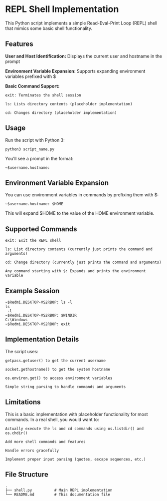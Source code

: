 # REPL Shell Implementation 
This Python script implements a simple Read-Eval-Print Loop (REPL) shell that mimics some basic shell functionality.  

## Features
**User and Host Identification:** Displays the current user and hostname in the prompt 

**Environment Variable Expansion:** Supports expanding environment variables prefixed with $  

**Basic Command Support:**

    exit: Terminates the shell session  

    ls: Lists directory contents (placeholder implementation)  

    cd: Changes directory (placeholder implementation)  

## Usage

Run the script with Python 3:

    python3 script_name.py

You'll see a prompt in the format:

    ~$username.hostname:

## Environment Variable Expansion

You can use environment variables in commands by prefixing them with $:

    ~$username.hostname: $HOME

This will expand $HOME to the value of the HOME environment variable.

## Supported Commands

    exit: Exit the REPL shell

    ls: List directory contents (currently just prints the command and arguments)

    cd: Change directory (currently just prints the command and arguments)

    Any command starting with $: Expands and prints the environment variable

## Example Session

    ~$Redmi.DESKTOP-VS2RB0P: ls -l
    ls 
     -l
    ~$Redmi.DESKTOP-VS2RB0P: $WINDIR
    C:\Windows
    ~$Redmi.DESKTOP-VS2RB0P: exit

## Implementation Details

The script uses:

    getpass.getuser() to get the current username

    socket.gethostname() to get the system hostname

    os.environ.get() to access environment variables

    Simple string parsing to handle commands and arguments

## Limitations

This is a basic implementation with placeholder functionality for most commands. In a real shell, you would want to:

    Actually execute the ls and cd commands using os.listdir() and os.chdir()

    Add more shell commands and features

    Handle errors gracefully

    Implement proper input parsing (quotes, escape sequences, etc.)

## File Structure

    .
    ├── shell.py          # Main REPL implementation
    └── README.md         # This documentation file

